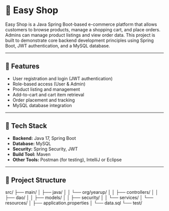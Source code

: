 # 🛒 Easy Shop

Easy Shop is a Java Spring Boot-based e-commerce platform that allows customers to browse products, manage a shopping cart, and place orders. Admins can manage product listings and view order data. This project is built to demonstrate core backend development principles using Spring Boot, JWT authentication, and a MySQL database.

---

## 🚀 Features

- User registration and login (JWT authentication)
- Role-based access (User & Admin)
- Product listing and management
- Add-to-cart and cart item retrieval
- Order placement and tracking
- MySQL database integration

---

## 🧱 Tech Stack

- **Backend:** Java 17, Spring Boot
- **Database:** MySQL
- **Security:** Spring Security, JWT
- **Build Tool:** Maven
- **Other Tools:** Postman (for testing), IntelliJ or Eclipse

---

## 📁 Project Structure
src/
├── main/
│ ├── java/
│ │ └── org/yearup/
│ │ ├── controllers/
│ │ ├── dao/
│ │ ├── models/
│ │ ├── security/
│ │ └── services/
│ └── resources/
│ ├── application.properties
│ └── data.sql
└── test/